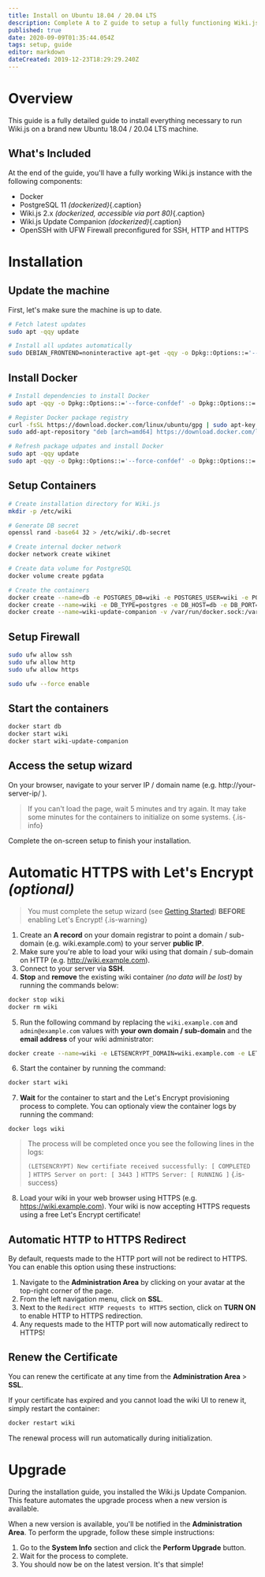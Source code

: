 ```yaml
---
title: Install on Ubuntu 18.04 / 20.04 LTS
description: Complete A to Z guide to setup a fully functioning Wiki.js installation
published: true
date: 2020-09-09T01:35:44.054Z
tags: setup, guide
editor: markdown
dateCreated: 2019-12-23T18:29:29.240Z
---
```


# Overview

This guide is a fully detailed guide to install everything necessary to run Wiki.js on a brand new Ubuntu 18.04 / 20.04 LTS machine.

## What's Included

At the end of the guide, you'll have a fully working Wiki.js instance with the following components:

- Docker
- PostgreSQL 11 *(dockerized)*{.caption}
- Wiki.js 2.x *(dockerized, accessible via port 80)*{.caption}
- Wiki.js Update Companion *(dockerized)*{.caption}
- OpenSSH with UFW Firewall preconfigured for SSH, HTTP and HTTPS

# Installation

## Update the machine

First, let's make sure the machine is up to date.

```bash
# Fetch latest updates
sudo apt -qqy update

# Install all updates automatically
sudo DEBIAN_FRONTEND=noninteractive apt-get -qqy -o Dpkg::Options::='--force-confdef' -o Dpkg::Options::='--force-confold' dist-upgrade
```

## Install Docker

```bash
# Install dependencies to install Docker
sudo apt -qqy -o Dpkg::Options::='--force-confdef' -o Dpkg::Options::='--force-confold' install apt-transport-https ca-certificates curl gnupg-agent software-properties-common openssl

# Register Docker package registry
curl -fsSL https://download.docker.com/linux/ubuntu/gpg | sudo apt-key add -
sudo add-apt-repository "deb [arch=amd64] https://download.docker.com/linux/ubuntu $(lsb_release -cs) stable"

# Refresh package udpates and install Docker
sudo apt -qqy update
sudo apt -qqy -o Dpkg::Options::='--force-confdef' -o Dpkg::Options::='--force-confold' install docker-ce docker-ce-cli containerd.io
```

## Setup Containers

```bash
# Create installation directory for Wiki.js
mkdir -p /etc/wiki

# Generate DB secret
openssl rand -base64 32 > /etc/wiki/.db-secret

# Create internal docker network
docker network create wikinet

# Create data volume for PostgreSQL
docker volume create pgdata

# Create the containers
docker create --name=db -e POSTGRES_DB=wiki -e POSTGRES_USER=wiki -e POSTGRES_PASSWORD_FILE=/etc/wiki/.db-secret -v /etc/wiki/.db-secret:/etc/wiki/.db-secret:ro -v pgdata:/var/lib/postgresql/data --restart=unless-stopped -h db --network=wikinet postgres:11
docker create --name=wiki -e DB_TYPE=postgres -e DB_HOST=db -e DB_PORT=5432 -e DB_PASS_FILE=/etc/wiki/.db-secret -v /etc/wiki/.db-secret:/etc/wiki/.db-secret:ro -e DB_USER=wiki -e DB_NAME=wiki -e UPGRADE_COMPANION=1 --restart=unless-stopped -h wiki --network=wikinet -p 80:3000 -p 443:3443 requarks/wiki:2
docker create --name=wiki-update-companion -v /var/run/docker.sock:/var/run/docker.sock:ro --restart=unless-stopped -h wiki-update-companion --network=wikinet requarks/wiki-update-companion:latest
```

## Setup Firewall

```bash
sudo ufw allow ssh
sudo ufw allow http
sudo ufw allow https

sudo ufw --force enable
```

## Start the containers

```bash
docker start db
docker start wiki
docker start wiki-update-companion
```

## Access the setup wizard

On your browser, navigate to your server IP / domain name (e.g. http://your-server-ip/ ).

> If you can't load the page, wait 5 minutes and try again. It may take some minutes for the containers to initialize on some systems.
{.is-info}

Complete the on-screen setup to finish your installation.

# Automatic HTTPS with Let's Encrypt *(optional)*

> You must complete the setup wizard (see [Getting Started](#getting-started)) **BEFORE** enabling Let's Encrypt!
{.is-warning}

1. Create an **A record** on your domain registrar to point a domain / sub-domain (e.g. wiki.example.com) to your server **public IP**.
2. Make sure you're able to load your wiki using that domain / sub-domain on HTTP (e.g. http://wiki.example.com).
3. Connect to your server via **SSH**.
4. **Stop** and **remove** the existing wiki container *(no data will be lost)* by running the commands below:

```bash
docker stop wiki
docker rm wiki
```

5. Run the following command by replacing the `wiki.example.com` and `admin@example.com` values with **your own domain / sub-domain** and the **email address** of your wiki administrator:

```bash
docker create --name=wiki -e LETSENCRYPT_DOMAIN=wiki.example.com -e LETSENCRYPT_EMAIL=admin@example.com -e SSL_ACTIVE=1 -e DB_TYPE=postgres -e DB_HOST=db -e DB_PORT=5432 -e DB_PASS_FILE=/etc/wiki/.db-secret -v /etc/wiki/.db-secret:/etc/wiki/.db-secret:ro -e DB_USER=wiki -e DB_NAME=wiki -e UPGRADE_COMPANION=1 --restart=unless-stopped -h wiki --network=wikinet -p 80:3000 -p 443:3443 requarks/wiki:2
```

6. Start the container by running the command:
```bash
docker start wiki
```

7. **Wait** for the container to start and the Let's Encrypt provisioning process to complete. You can optionaly view the container logs by running the command:
```
docker logs wiki
```
> The process will be completed once you see the following lines in the logs:
>
> `(LETSENCRYPT) New certifiate received successfully: [ COMPLETED ]`
> `HTTPS Server on port: [ 3443 ]`
> `HTTPS Server: [ RUNNING ]`
{.is-success}

8. Load your wiki in your web browser using HTTPS (e.g. https://wiki.example.com). Your wiki is now accepting HTTPS requests using a free Let's Encrypt certificate!

## Automatic HTTP to HTTPS Redirect

By default, requests made to the HTTP port will not be redirect to HTTPS. You can enable this option using these instructions:

1. Navigate to the **Administration Area** by clicking on your avatar at the top-right corner of the page.
2. From the left navigation menu, click on **SSL**.
3. Next to the `Redirect HTTP requests to HTTPS` section, click on **TURN ON** to enable HTTP to HTTPS redirection.
4. Any requests made to the HTTP port will now automatically redirect to HTTPS!

## Renew the Certificate

You can renew the certificate at any time from the **Administration Area** > **SSL**.

If your certificate has expired and you cannot load the wiki UI to renew it, simply restart the container:

```bash
docker restart wiki
```

The renewal process will run automatically during initialization.

# Upgrade

During the installation guide, you installed the Wiki.js Update Companion. This feature automates the upgrade process when a new version is available.

When a new version is available, you'll be notified in the **Administration Area**. To perform the upgrade, follow these simple instructions:
1. Go to the **System Info** section and click the **Perform Upgrade** button.
1. Wait for the process to complete.
1. You should now be on the latest version. It's that simple!
